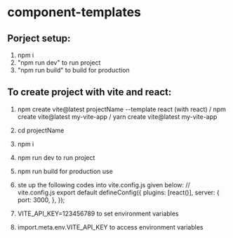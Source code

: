 # component-templates
## Porject setup:
1. npm i
2. "npm run dev" to run project
3. "npm run build" to build for production


## To create project with vite and react:
1. npm create vite@latest projectName --template react (with react) / npm create vite@latest my-vite-app / yarn create vite@latest my-vite-app
2. cd projectName
3. npm i
4. npm run dev to run project
5. npm run build for production use
6. ste up the following codes into vite.config.js given below:
// vite.config.js
export default defineConfig({
  plugins: [react()],
  server: {
    port: 3000,
  },
});

7. VITE_API_KEY=123456789 to set environment variables
8. import.meta.env.VITE_API_KEY to access environment variables
